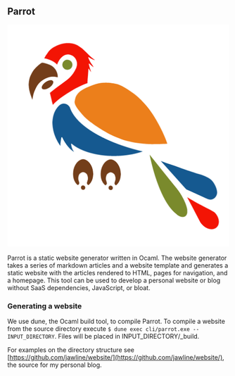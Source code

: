 ## Parrot

![Parrot](https://raw.githubusercontent.com/jawline/Parrot2/main/parrot.png)

Parrot is a static website generator written in Ocaml. The website generator
takes a series of markdown articles and a website template and generates
a static website with the articles rendered to HTML, pages for navigation,
and a homepage. This tool can be used to develop a personal website or blog
without SaaS dependencies, JavaScript, or bloat.

### Generating a website

We use dune, the Ocaml build tool, to compile Parrot. To compile a
website from the source directory execute `$ dune exec cli/parrot.exe -- INPUT_DIRECTORY`.
Files will be placed in INPUT_DIRECTORY/_build.

For examples on the directory structure see
[https://github.com/jawline/website/](https://github.com/jawline/website/),
the source for my personal blog.
